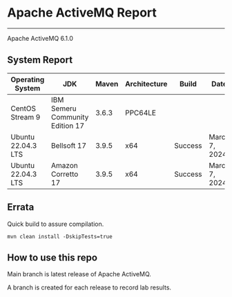 # Apache ActiveMQ Report
--- 

Apache ActiveMQ 6.1.0

## System Report

| Operating System    | JDK       | Maven | Architecture | Build | Date  |
|---------------------|-----------|-------|--------------|-------|-------|
| CentOS Stream 9         | IBM Semeru Community Edition 17   | 3.6.3 | PPC64LE      |  |  |
| Ubuntu 22.04.3 LTS          | Bellsoft 17   | 3.9.5 | x64      | Success | March 7, 2024 |
| Ubuntu 22.04.3 LTS          | Amazon Corretto 17   | 3.9.5 | x64      | Success | March 7, 2024 |



## Errata


Quick build to assure compilation. 
```
mvn clean install -DskipTests=true
```

## How to use this repo

Main branch is latest release of Apache ActiveMQ.

A branch is created for each release to record lab results.
